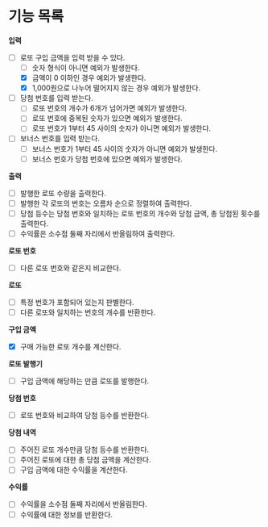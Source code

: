 # 기능 목록

**입력**

- [ ] 로또 구입 금액을 입력 받을 수 있다.
  - [ ] 숫자 형식이 아니면 예외가 발생한다.
  - [X] 금액이 0 이하인 경우 예외가 발생한다.
  - [X] 1,000원으로 나누어 떨어지지 않는 경우 예외가 발생한다.
- [ ] 당첨 번호를 입력 받는다.
  - [ ] 로또 번호의 개수가 6개가 넘어가면 예외가 발생한다.
  - [ ] 로또 번호에 중복된 숫자가 있으면 예외가 발생한다.
  - [ ] 로또 번호가 1부터 45 사이의 숫자가 아니면 예외가 발생한다.
- [ ] 보너스 번호를 입력 받는다.
  - [ ] 보너스 번호가 1부터 45 사이의 숫자가 아니면 예외가 발생한다.
  - [ ] 보너스 번호가 당첨 번호에 있으면 예외가 발생한다.

**출력**

- [ ] 발행한 로또 수량을 출력한다.
- [ ] 발행한 각 로또의 번호는 오름차 순으로 정렬하여 출력한다.
- [ ] 당첨 등수는 당첨 번호와 일치하는 로또 번호의 개수와 당첨 금액, 총 당첨된 횟수를 출력한다.
- [ ] 수익률은 소수점 둘째 자리에서 반올림하여 출력한다.

**로또 번호**
- [ ] 다른 로또 번호와 같은지 비교한다.

**로또**
- [ ] 특정 번호가 포함되어 있는지 판별한다.
- [ ] 다른 로또와 일치하는 번호의 개수를 반환한다.

**구입 금액**
- [X] 구매 가능한 로또 개수를 계산한다.

**로또 발행기**
- [ ] 구입 금액에 해당하는 만큼 로또를 발행한다.

**당첨 번호**
- [ ] 로또 번호와 비교하여 당첨 등수를 반환한다.

**당첨 내역**
- [ ] 주어진 로또 개수만큼 당첨 등수를 반환한다.
- [ ] 주어진 로또에 대한 총 당첨 금액을 계산한다.
- [ ] 구입 금액에 대한 수익률을 계산한다.

**수익률**
- [ ] 수익률을 소수점 둘째 자리에서 반올림한다.
- [ ] 수익률에 대한 정보를 반환한다.
